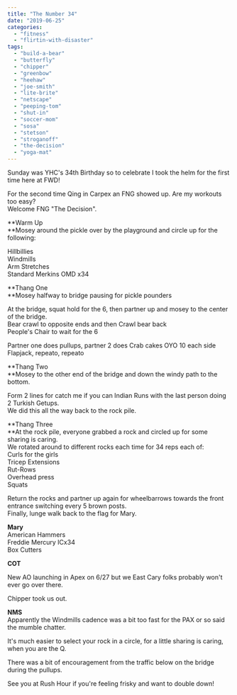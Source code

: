 ```yaml
---
title: "The Number 34"
date: "2019-06-25"
categories: 
  - "fitness"
  - "flirtin-with-disaster"
tags: 
  - "build-a-bear"
  - "butterfly"
  - "chipper"
  - "greenbow"
  - "heehaw"
  - "joe-smith"
  - "lite-brite"
  - "netscape"
  - "peeping-tom"
  - "shut-in"
  - "soccer-mom"
  - "sosa"
  - "stetson"
  - "stroganoff"
  - "the-decision"
  - "yoga-mat"
---
```


Sunday was YHC's 34th Birthday so to celebrate I took the helm for the first time here at FWD!

For the second time Qing in Carpex an FNG showed up. Are my workouts too easy?  
Welcome FNG "The Decision".

**Warm Up  
**Mosey around the pickle over by the playground and circle up for the following:

Hillbillies  
Windmills  
Arm Stretches  
Standard Merkins OMD x34

**Thang One  
**Mosey halfway to bridge pausing for pickle pounders

At the bridge, squat hold for the 6, then partner up and mosey to the center of the bridge.  
Bear crawl to opposite ends and then Crawl bear back  
People's Chair to wait for the 6

Partner one does pullups, partner 2 does Crab cakes OYO 10 each side  
Flapjack, repeato, repeato

**Thang Two  
**Mosey to the other end of the bridge and down the windy path to the bottom.

Form 2 lines for catch me if you can Indian Runs with the last person doing 2 Turkish Getups.  
We did this all the way back to the rock pile.

**Thang Three  
**At the rock pile, everyone grabbed a rock and circled up for some sharing is caring.  
We rotated around to different rocks each time for 34 reps each of:  
Curls for the girls  
Tricep Extensions  
Rut-Rows  
Overhead press  
Squats

Return the rocks and partner up again for wheelbarrows towards the front entrance switching every 5 brown posts.  
Finally, lunge walk back to the flag for Mary.

**Mary**  
American Hammers  
Freddie Mercury ICx34  
Box Cutters

**COT**  
  
New AO launching in Apex on 6/27 but we East Cary folks probably won't ever go over there.

Chipper took us out.

**NMS**  
Apparently the Windmills cadence was a bit too fast for the PAX or so said the mumble chatter.

It's much easier to select your rock in a circle, for a little sharing is caring, when you are the Q.

There was a bit of encouragement from the traffic below on the bridge during the pullups.  

  
See you at Rush Hour if you're feeling frisky and want to double down!
